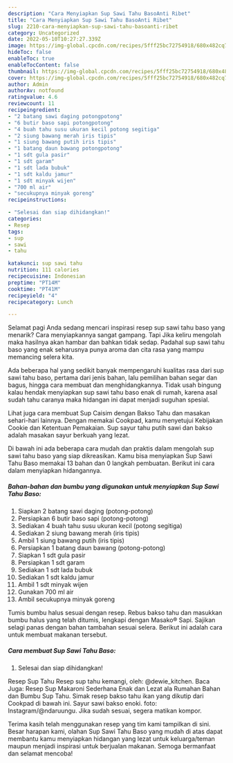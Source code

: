 ```yaml
---
description: "Cara Menyiapkan Sup Sawi Tahu BasoAnti Ribet"
title: "Cara Menyiapkan Sup Sawi Tahu BasoAnti Ribet"
slug: 2210-cara-menyiapkan-sup-sawi-tahu-basoanti-ribet
category: Uncategorized
date: 2022-05-10T10:27:27.339Z
image: https://img-global.cpcdn.com/recipes/5fff25bc72754918/680x482cq70/sup-sawi-tahu-baso-foto-resep-utama.jpg
hideToc: false
enableToc: true
enableTocContent: false
thumbnail: https://img-global.cpcdn.com/recipes/5fff25bc72754918/680x482cq70/sup-sawi-tahu-baso-foto-resep-utama.jpg
cover: https://img-global.cpcdn.com/recipes/5fff25bc72754918/680x482cq70/sup-sawi-tahu-baso-foto-resep-utama.jpg
author: Admin
authorAv: notfound
ratingvalue: 4.6
reviewcount: 11
recipeingredient:
- "2 batang sawi daging potongpotong"
- "6 butir baso sapi potongpotong"
- "4 buah tahu susu ukuran kecil potong segitiga"
- "2 siung bawang merah iris tipis"
- "1 siung bawang putih iris tipis"
- "1 batang daun bawang potongpotong"
- "1 sdt gula pasir"
- "1 sdt garam"
- "1 sdt lada bubuk"
- "1 sdt kaldu jamur"
- "1 sdt minyak wijen"
- "700 ml air"
- "secukupnya minyak goreng"
recipeinstructions:

- "Selesai dan siap dihidangkan!"
categories:
- Resep
tags:
- sup
- sawi
- tahu

katakunci: sup sawi tahu 
nutrition: 111 calories
recipecuisine: Indonesian
preptime: "PT14M"
cooktime: "PT41M"
recipeyield: "4"
recipecategory: Lunch

---
```



Selamat pagi Anda sedang mencari inspirasi resep sup sawi tahu baso yang menarik? Cara menyiapkannya sangat gampang. Tapi Jika keliru mengolah maka hasilnya akan hambar dan bahkan tidak sedap. Padahal sup sawi tahu baso yang enak seharusnya punya aroma dan cita rasa yang mampu memancing selera kita.


Ada beberapa hal yang sedikit banyak mempengaruhi kualitas rasa dari sup sawi tahu baso, pertama dari jenis bahan, lalu pemilihan bahan segar dan bagus, hingga cara membuat dan menghidangkannya. Tidak usah bingung kalau hendak menyiapkan sup sawi tahu baso enak di rumah, karena asal sudah tahu caranya maka hidangan ini dapat menjadi suguhan spesial.

Lihat juga cara membuat Sup Caisim dengan Bakso Tahu dan masakan sehari-hari lainnya. Dengan memakai Cookpad, kamu menyetujui Kebijakan Cookie dan Ketentuan Pemakaian. Sup sayur tahu putih sawi dan bakso adalah masakan sayur berkuah yang lezat.


Di bawah ini ada beberapa cara mudah dan praktis dalam mengolah sup sawi tahu baso yang siap dikreasikan. Kamu bisa menyiapkan Sup Sawi Tahu Baso memakai 13 bahan dan 0 langkah pembuatan. Berikut ini cara dalam menyiapkan hidangannya.

<!--inarticleads1-->

##### Bahan-bahan dan bumbu yang digunakan untuk menyiapkan Sup Sawi Tahu Baso:

1. Siapkan 2 batang sawi daging (potong-potong)
1. Persiapkan 6 butir baso sapi (potong-potong)
1. Sediakan 4 buah tahu susu ukuran kecil (potong segitiga)
1. Sediakan 2 siung bawang merah (iris tipis)
1. Ambil 1 siung bawang putih (iris tipis)
1. Persiapkan 1 batang daun bawang (potong-potong)
1. Siapkan 1 sdt gula pasir
1. Persiapkan 1 sdt garam
1. Sediakan 1 sdt lada bubuk
1. Sediakan 1 sdt kaldu jamur
1. Ambil 1 sdt minyak wijen
1. Gunakan 700 ml air
1. Ambil secukupnya minyak goreng


Tumis bumbu halus sesuai dengan resep. Rebus bakso tahu dan masukkan bumbu halus yang telah ditumis, lengkapi dengan Masako® Sapi. Sajikan selagi panas dengan bahan tambahan sesuai selera. Berikut ini adalah cara untuk membuat makanan tersebut. 

<!--inarticleads2-->

##### Cara membuat Sup Sawi Tahu Baso:


1. Selesai dan siap dihidangkan!

Resep Sup Tahu Resep sup tahu kemangi, oleh: @dewie_kitchen. Baca Juga: Resep Sup Makaroni Sederhana Enak dan Lezat ala Rumahan Bahan dan Bumbu Sup Tahu. Simak resep bakso tahu ikan yang dikutip dari Cookpad di bawah ini. Sayur sawi bakso enoki. foto: Instagram/@ndaruungu. Jika sudah sesuai, segera matikan kompor. 

Terima kasih telah menggunakan resep yang tim kami tampilkan di sini. Besar harapan kami, olahan Sup Sawi Tahu Baso yang mudah di atas dapat membantu kamu menyiapkan hidangan yang lezat untuk keluarga/teman maupun menjadi inspirasi untuk berjualan makanan. Semoga bermanfaat dan selamat mencoba!
